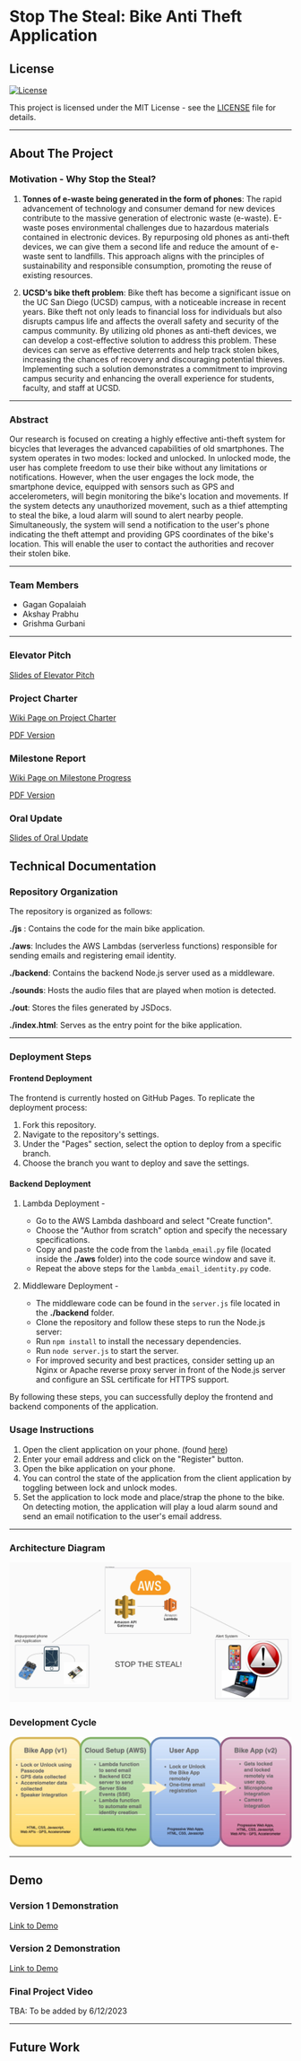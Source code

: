 # Stop The Steal: Bike Anti Theft Application

## License

[![License](https://img.shields.io/badge/License-MIT-blue.svg)](LICENSE)

This project is licensed under the MIT License - see the [LICENSE](LICENSE) file for details.

---

## About The Project

### Motivation - Why Stop the Steal?
1. **Tonnes of e-waste being generated in the form of phones**: The rapid advancement of technology and consumer demand for new devices contribute to the massive generation of electronic waste (e-waste). E-waste poses environmental challenges due to hazardous materials contained in electronic devices. By repurposing old phones as anti-theft devices, we can give them a second life and reduce the amount of e-waste sent to landfills. This approach aligns with the principles of sustainability and responsible consumption, promoting the reuse of existing resources.

2. **UCSD's bike theft problem**: Bike theft has become a significant issue on the UC San Diego (UCSD) campus, with a noticeable increase in recent years. Bike theft not only leads to financial loss for individuals but also disrupts campus life and affects the overall safety and security of the campus community. By utilizing old phones as anti-theft devices, we can develop a cost-effective solution to address this problem. These devices can serve as effective deterrents and help track stolen bikes, increasing the chances of recovery and discouraging potential thieves. Implementing such a solution demonstrates a commitment to improving campus security and enhancing the overall experience for students, faculty, and staff at UCSD.

---

### Abstract

Our research is focused on creating a highly effective anti-theft system for bicycles that leverages the advanced capabilities of old smartphones. The system operates in two modes: locked and unlocked. In unlocked mode, the user has complete freedom to use their bike without any limitations or notifications. However, when the user engages the lock mode, the smartphone device, equipped with sensors such as GPS and accelerometers, will begin monitoring the bike's location and movements. If the system detects any unauthorized movement, such as a thief attempting to steal the bike, a loud alarm will sound to alert nearby people. Simultaneously, the system will send a notification to the user's phone indicating the theft attempt and providing GPS coordinates of the bike's location. This will enable the user to contact the authorities and recover their stolen bike.

---

### Team Members
- Gagan Gopalaiah
- Akshay Prabhu
- Grishma Gurbani

---

### Elevator Pitch

[Slides of Elevator Pitch](https://)

### Project Charter

[Wiki Page on Project Charter](https://)

[PDF Version](https://)


### Milestone Report

[Wiki Page on Milestone Progress](https://)

[PDF Version](https://)



### Oral Update

[Slides of Oral Update](https://)


## Technical Documentation

### Repository Organization

The repository is organized as follows:

**./js** : Contains the code for the main bike application.

**./aws**: Includes the AWS Lambdas (serverless functions) responsible for sending emails and registering email identity.

**./backend**: Contains the backend Node.js server used as a middleware.

**./sounds**: Hosts the audio files that are played when motion is detected.

**./out**: Stores the files generated by JSDocs.

**./index.html**: Serves as the entry point for the bike application.

---

### Deployment Steps

#### Frontend Deployment

The frontend is currently hosted on GitHub Pages. To replicate the deployment process:

1. Fork this repository.
2. Navigate to the repository's settings.
3. Under the "Pages" section, select the option to deploy from a specific branch.
4. Choose the branch you want to deploy and save the settings.


#### Backend Deployment

1. Lambda Deployment - 
    - Go to the AWS Lambda dashboard and select "Create function".
    - Choose the "Author from scratch" option and specify the necessary specifications.
    - Copy and paste the code from the `lambda_email.py` file (located inside the **./aws** folder) into the code source window and save it.
    - Repeat the above steps for the `lambda_email_identity.py` code.

2. Middleware Deployment - 
    - The middleware code can be found in the `server.js` file located in the **./backend** folder.
    - Clone the repository and follow these steps to run the Node.js server:
    - Run `npm install` to install the necessary dependencies.
    - Run `node server.js` to start the server.
    - For improved security and best practices, consider setting up an Nginx or Apache reverse proxy server in front of the Node.js server and configure an SSL certificate for HTTPS support.

By following these steps, you can successfully deploy the frontend and backend components of the application.

### Usage Instructions

1. Open the client application on your phone. (found [here](https://github.com/ggopalai/sts-client))
2. Enter your email address and click on the "Register" button.
3. Open the bike application on your phone.
4. You can control the state of the application from the client application by toggling between lock and unlock modes.
5. Set the application to lock mode and place/strap the phone to the bike. On detecting motion, the application will play a loud alarm sound and send an email notification to the user's email address.

---

### Architecture Diagram

![architecture diagram](images/arch_diagram.jpeg)

### Development Cycle

![Development Cycle](images/lifecycle.jpg)

---

## Demo

### Version 1 Demonstration

[Link to Demo](https://www.youtube.com/watch?v=NOQyXAkkuBU)

### Version 2 Demonstration

[Link to Demo](https://www.youtube.com/shorts/88xI9h5lxpY)

### Final Project Video

TBA: To be added by 6/12/2023

---

## Future Work